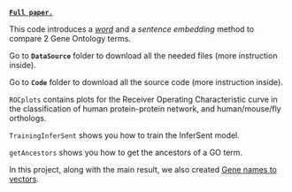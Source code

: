 
[**```Full paper.```**](https://github.com/datduong/NLPMethods2CompareGOterms/tree/master/Paper.pdf)

This code introduces a [*word*](https://en.wikipedia.org/wiki/Word_embedding) and a *sentence embedding* method to compare 2 Gene Ontology terms. 

Go to **```DataSource```** folder to download all the needed files (more instruction inside). 

Go to **```Code```** folder to download all the source code (more instruction inside). 

```ROCplots``` contains plots for the Receiver Operating Characteristic curve in the classification of human protein-protein network, and human/mouse/fly orthologs.

```TrainingInferSent``` shows you how to train the InferSent model. 

```getAncestors``` shows you how to get the ancestors of a GO term. 

In this project, along with the main result, we also created [Gene names to vectors](https://drive.google.com/file/d/1W6BuDTve0oxHHao4X-ILtGArBMz6lmf2/view?usp=sharing).


